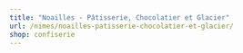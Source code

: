 ```yaml
---
title: "Noailles - Pâtisserie, Chocolatier et Glacier"
url: /nimes/noailles-patisserie-chocolatier-et-glacier/
shop: confiserie
---
```

